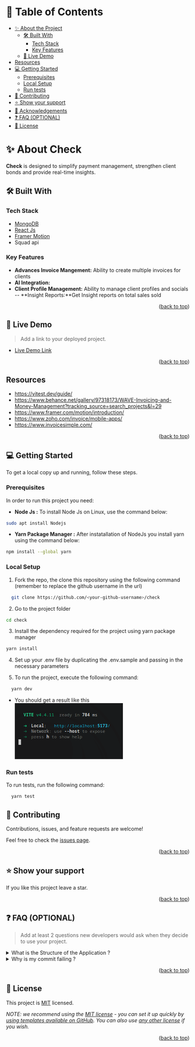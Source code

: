 <a name="readme-top"></a>

# 📗 Table of Contents

- [✨ About the Project](#about-project)
  - [🛠 Built With](#built-with)
    - [Tech Stack](#tech-stack)
    - [Key Features](#key-features)
  - [🚀 Live Demo](#live-demo)
- [Resources](#resources)
- [💻 Getting Started](#getting-started)
  - [Prerequisites](#prerequisites)
  - [Local Setup](#local-setup)
  - [Run tests](#run-tests)
- [🤝 Contributing](#contributing)
- [⭐️ Show your support](#support)
- [🙏 Acknowledgements](#acknowledgements)
- [❓ FAQ (OPTIONAL)](#faq)
- [📝 License](#license)

<!-- PROJECT DESCRIPTION -->

# ✨ About Check <a name="about-project"></a>

**Check** is designed to simplify payment management, strengthen client bonds and provide real-time insights.

## 🛠 Built With <a name="built-with"></a>

### Tech Stack <a name="tech-stack"></a>

<ul>
    <li><a href="https://reactjs.org/">MongoDB</a></li>
    <li><a href="https://tailwindcss.com/">React Js</a></li>
    <li><a href="https://www.framer.com/motion/">Framer Motion</a></li>
    <li> Squad api</li>
</ul>

<!-- Features -->

### Key Features <a name="key-features"></a>

- **Advances Invoice Mangement:** Ability to create multiple invoices for clients
- **AI Integration:**
- **Client Profile Management:** Ability to manage client profiles and socials
-- **Insight Reports:**Get Insight reports on total sales sold
<p align="right">(<a href="#readme-top">back to top</a>)</p>

<!-- LIVE DEMO -->

## 🚀 Live Demo <a name="live-demo"></a>

> Add a link to your deployed project.

- [Live Demo Link](https://luxury-torrone-154914.netlify.app/)

<p align="right">(<a href="#readme-top">back to top</a>)</p>

<!-- Resources -->

## Resources <a name="resources"></a>
- https://vitest.dev/guide/
- https://www.behance.net/gallery/97318173/WAVE-Invoicing-and-Money-Management?tracking_source=search_projects&l=29
- https://www.framer.com/motion/introduction/
- https://www.zoho.com/invoice/mobile-apps/
- https://www.invoicesimple.com/

<p align="right">(<a href="#readme-top">back to top</a>)</p>
<!-- GETTING STARTED -->

## 💻 Getting Started <a name="getting-started"></a>

To get a local copy up and running, follow these steps.

### Prerequisites <a name="prerequisites"></a>

In order to run this project you need:

- **Node Js :** To install Node Js on Linux, use the command below:

```sh
sudo apt install Nodejs

```

- **Yarn Package Manager :** After instatallation of NodeJs you install yarn using the command below:

```sh
npm install --global yarn
```

### Local Setup <a name="local-setup"></a>

1. Fork the repo, the clone this repository using the following command (remember to replace the github username in the url)

```sh
  git clone https://github.com/<your-github-username>/check
```

2. Go to the project folder

```sh
cd check
```

3.  Install the dependency required for the project using yarn package manager

```sh
yarn install
```

4. Set up your .env file by duplicating the .env.sample and passing in the necessary parameters

5. To run the project, execute the following command:

```sh
  yarn dev
```

- You should get a result like this
  <img src="./public/assets/imgs/vite-setup.png" alt="vite running on localhost:5173"/>

### Run tests <a name="run-tests"></a>

To run tests, run the following command:

```sh
  yarn test
```

<!-- CONTRIBUTING -->

## 🤝 Contributing <a name="contributing"></a>

Contributions, issues, and feature requests are welcome!

Feel free to check the [issues page](../../issues/).

<p align="right">(<a href="#readme-top">back to top</a>)</p>

<!-- SUPPORT -->

## ⭐️ Show your support <a name="support"></a>

If you like this project leave a star.

<p align="right">(<a href="#readme-top">back to top</a>)</p>

## ❓ FAQ (OPTIONAL) <a name="faq"></a>

> Add at least 2 questions new developers would ask when they decide to use your project.

<details>
  <summary>What is the Structure of the Application ?</summary>
  <ul>
    The project follows the atomic design principle

  </ul>
</details>

<details>
  <summary>Why is my commit failing ?</summary>
  <ul>
 The application is configured to run the eslint and prettier check on the precommit stage. Read the errors properly and try to fix it
  </ul>
</details>

<p align="right">(<a href="#readme-top">back to top</a>)</p>

<!-- LICENSE -->

## 📝 License <a name="license"></a>

This project is [MIT](./LICENSE) licensed.

_NOTE: we recommend using the [MIT license](https://choosealicense.com/licenses/mit/) - you can set it up quickly by [using templates available on GitHub](https://docs.github.com/en/communities/setting-up-your-project-for-healthy-contributions/adding-a-license-to-a-repository). You can also use [any other license](https://choosealicense.com/licenses/) if you wish._

<p align="right">(<a href="#readme-top">back to top</a>)</p>
